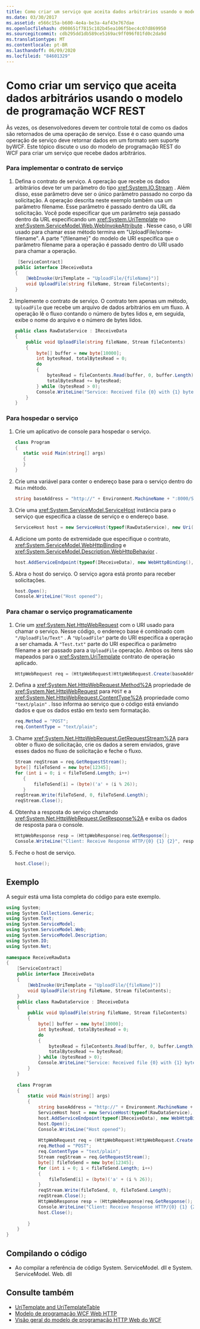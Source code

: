 ```yaml
---
title: Como criar um serviço que aceita dados arbitrários usando o modelo de programação WCF REST
ms.date: 03/30/2017
ms.assetid: e566c15a-b600-4e4a-be3a-4af43e767dae
ms.openlocfilehash: d908651f7815c102b45ea106f5bec4c07d869950
ms.sourcegitcommit: cdb295dd1db589ce5169ac9ff096f01fd0c2da9d
ms.translationtype: MT
ms.contentlocale: pt-BR
ms.lasthandoff: 06/09/2020
ms.locfileid: "84601329"
---
```

# <a name="how-to-create-a-service-that-accepts-arbitrary-data-using-the-wcf-rest-programming-model"></a>Como criar um serviço que aceita dados arbitrários usando o modelo de programação WCF REST
Às vezes, os desenvolvedores devem ter controle total de como os dados são retornados de uma operação de serviço. Esse é o caso quando uma operação de serviço deve retornar dados em um formato sem suporte byWCF. Este tópico discute o uso do modelo de programação REST do WCF para criar um serviço que recebe dados arbitrários.  
  
### <a name="to-implement-the-service-contract"></a>Para implementar o contrato de serviço  
  
1. Defina o contrato de serviço. A operação que recebe os dados arbitrários deve ter um parâmetro do tipo <xref:System.IO.Stream> . Além disso, esse parâmetro deve ser o único parâmetro passado no corpo da solicitação. A operação descrita neste exemplo também usa um parâmetro filename. Esse parâmetro é passado dentro da URL da solicitação. Você pode especificar que um parâmetro seja passado dentro da URL especificando um <xref:System.UriTemplate> no <xref:System.ServiceModel.Web.WebInvokeAttribute> . Nesse caso, o URI usado para chamar esse método termina em "UploadFile/some-filename". A parte "{filename}" do modelo de URI especifica que o parâmetro filename para a operação é passado dentro do URI usado para chamar a operação.  
  
    ```csharp  
     [ServiceContract]  
    public interface IReceiveData  
    {  
        [WebInvoke(UriTemplate = "UploadFile/{fileName}")]  
        void UploadFile(string fileName, Stream fileContents);  
    }  
    ```  
  
2. Implemente o contrato de serviço. O contrato tem apenas um método, `UploadFile` que recebe um arquivo de dados arbitrários em um fluxo. A operação lê o fluxo contando o número de bytes lidos e, em seguida, exibe o nome do arquivo e o número de bytes lidos.  
  
    ```csharp  
    public class RawDataService : IReceiveData  
    {  
        public void UploadFile(string fileName, Stream fileContents)  
        {  
            byte[] buffer = new byte[10000];  
            int bytesRead, totalBytesRead = 0;  
            do  
            {  
                bytesRead = fileContents.Read(buffer, 0, buffer.Length);  
                totalBytesRead += bytesRead;  
            } while (bytesRead > 0);  
            Console.WriteLine("Service: Received file {0} with {1} bytes", fileName, totalBytesRead);  
        }  
    }  
    ```  
  
### <a name="to-host-the-service"></a>Para hospedar o serviço  
  
1. Crie um aplicativo de console para hospedar o serviço.  
  
    ```csharp  
    class Program  
    {  
       static void Main(string[] args)  
       {  
       }  
    }  
    ```  
  
2. Crie uma variável para conter o endereço base para o serviço dentro do `Main` método.  
  
    ```csharp  
    string baseAddress = "http://" + Environment.MachineName + ":8000/Service";  
    ```  
  
3. Crie uma <xref:System.ServiceModel.ServiceHost> instância para o serviço que especifica a classe de serviço e o endereço base.  
  
    ```csharp  
    ServiceHost host = new ServiceHost(typeof(RawDataService), new Uri(baseAddress));  
    ```  
  
4. Adicione um ponto de extremidade que especifique o contrato, <xref:System.ServiceModel.WebHttpBinding> e <xref:System.ServiceModel.Description.WebHttpBehavior> .  
  
    ```csharp  
    host.AddServiceEndpoint(typeof(IReceiveData), new WebHttpBinding(), "").Behaviors.Add(new WebHttpBehavior());  
    ```  
  
5. Abra o host do serviço. O serviço agora está pronto para receber solicitações.  
  
    ```csharp  
    host.Open();  
    Console.WriteLine("Host opened");  
    ```  
  
### <a name="to-call-the-service-programmatically"></a>Para chamar o serviço programaticamente  
  
1. Crie um <xref:System.Net.HttpWebRequest> com o URI usado para chamar o serviço. Nesse código, o endereço base é combinado com `"/UploadFile/Text"` . A `"UploadFile"` parte do URI especifica a operação a ser chamada. A `"Test.txt"` parte do URI especifica o parâmetro filename a ser passado para a `UploadFile` operação. Ambos os itens são mapeados para o <xref:System.UriTemplate> contrato de operação aplicado.  
  
    ```csharp  
    HttpWebRequest req = (HttpWebRequest)HttpWebRequest.Create(baseAddress + "/UploadFile/Test.txt");  
    ```  
  
2. Defina a <xref:System.Net.HttpWebRequest.Method%2A> propriedade de <xref:System.Net.HttpWebRequest> para `POST` e a <xref:System.Net.HttpWebRequest.ContentType%2A> propriedade como `"text/plain"` . Isso informa ao serviço que o código está enviando dados e que os dados estão em texto sem formatação.  
  
    ```csharp  
    req.Method = "POST";  
    req.ContentType = "text/plain";  
    ```  
  
3. Chame <xref:System.Net.HttpWebRequest.GetRequestStream%2A> para obter o fluxo de solicitação, crie os dados a serem enviados, grave esses dados no fluxo de solicitação e feche o fluxo.  
  
    ```csharp  
    Stream reqStream = req.GetRequestStream();  
    byte[] fileToSend = new byte[12345];  
    for (int i = 0; i < fileToSend.Length; i++)  
       {  
           fileToSend[i] = (byte)('a' + (i % 26));  
       }  
    reqStream.Write(fileToSend, 0, fileToSend.Length);  
    reqStream.Close();  
    ```  
  
4. Obtenha a resposta do serviço chamando <xref:System.Net.HttpWebRequest.GetResponse%2A> e exiba os dados de resposta para o console.  
  
    ```csharp  
    HttpWebResponse resp = (HttpWebResponse)req.GetResponse();  
    Console.WriteLine("Client: Receive Response HTTP/{0} {1} {2}", resp.ProtocolVersion, (int)resp.StatusCode, resp.StatusDescription);  
    ```  
  
5. Feche o host de serviço.  
  
    ```csharp  
    host.Close();  
    ```  
  
## <a name="example"></a>Exemplo  
 A seguir está uma lista completa do código para este exemplo.  
  
```csharp  
using System;  
using System.Collections.Generic;  
using System.Text;  
using System.ServiceModel;  
using System.ServiceModel.Web;  
using System.ServiceModel.Description;  
using System.IO;  
using System.Net;  
  
namespace ReceiveRawData  
{  
    [ServiceContract]  
    public interface IReceiveData  
    {  
        [WebInvoke(UriTemplate = "UploadFile/{fileName}")]  
        void UploadFile(string fileName, Stream fileContents);  
    }  
    public class RawDataService : IReceiveData  
    {  
        public void UploadFile(string fileName, Stream fileContents)  
        {  
            byte[] buffer = new byte[10000];  
            int bytesRead, totalBytesRead = 0;  
            do  
            {  
                bytesRead = fileContents.Read(buffer, 0, buffer.Length);  
                totalBytesRead += bytesRead;  
            } while (bytesRead > 0);  
            Console.WriteLine("Service: Received file {0} with {1} bytes", fileName, totalBytesRead);  
        }  
    }  
  
    class Program  
    {  
        static void Main(string[] args)  
        {  
            string baseAddress = "http://" + Environment.MachineName + ":8000/Service";  
            ServiceHost host = new ServiceHost(typeof(RawDataService), new Uri(baseAddress));  
            host.AddServiceEndpoint(typeof(IReceiveData), new WebHttpBinding(), "").Behaviors.Add(new WebHttpBehavior());  
            host.Open();  
            Console.WriteLine("Host opened");  
  
            HttpWebRequest req = (HttpWebRequest)HttpWebRequest.Create(baseAddress + "/UploadFile/Test.txt");  
            req.Method = "POST";  
            req.ContentType = "text/plain";  
            Stream reqStream = req.GetRequestStream();  
            byte[] fileToSend = new byte[12345];  
            for (int i = 0; i < fileToSend.Length; i++)  
            {  
                fileToSend[i] = (byte)('a' + (i % 26));  
            }  
            reqStream.Write(fileToSend, 0, fileToSend.Length);  
            reqStream.Close();  
            HttpWebResponse resp = (HttpWebResponse)req.GetResponse();  
            Console.WriteLine("Client: Receive Response HTTP/{0} {1} {2}", resp.ProtocolVersion, (int)resp.StatusCode, resp.StatusDescription);  
            host.Close();  
  
        }  
    }  
}  
```  
  
## <a name="compiling-the-code"></a>Compilando o código  
  
- Ao compilar a referência de código System. ServiceModel. dll e System. ServiceModel. Web. dll  
  
## <a name="see-also"></a>Consulte também

- [UriTemplate and UriTemplateTable](uritemplate-and-uritemplatetable.md)
- [Modelo de programação WCF Web HTTP](wcf-web-http-programming-model.md)
- [Visão geral do modelo de programação HTTP Web do WCF](wcf-web-http-programming-model-overview.md)
